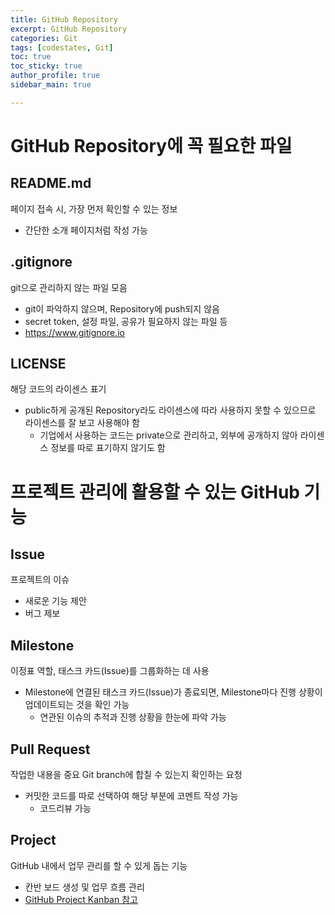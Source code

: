 ```yaml
---
title: GitHub Repository
excerpt: GitHub Repository
categories: Git
tags: [codestates, Git]
toc: true
toc_sticky: true
author_profile: true
sidebar_main: true

---
```

# GitHub Repository에 꼭 필요한 파일

## README.md
페이지 접속 시, 가장 먼저 확인할 수 있는 정보
- 간단한 소개 페이지처럼 작성 가능

## .gitignore
git으로 관리하지 않는 파일 모음
 - git이 파악하지 않으며, Repository에 push되지 않음
 - secret token, 설정 파일, 공유가 필요하지 않는 파일 등
 - https://www.gitignore.io

## LICENSE
해당 코드의 라이센스 표기
- public하게 공개된 Repository라도 라이센스에 따라 사용하지 못할 수 있으므로 라이센스를 잘 보고 사용해야 함
  - 기업에서 사용하는 코드는 private으로 관리하고, 외부에 공개하지 않아 라이센스 정보를 따로 표기하지 않기도 함

# 프로젝트 관리에 활용할 수 있는 GitHub 기능

## Issue
프로젝트의 이슈
- 새로운 기능 제안 
- 버그 제보

## Milestone
이정표 역할, 태스크 카드(Issue)를 그룹화하는 데 사용
- Milestone에 연결된 태스크 카드(Issue)가 종료되면, Milestone마다 진행 상황이 업데이트되는 것을 확인 가능
  - 연관된 이슈의 추적과 진행 상황을 한눈에 파악 가능

## Pull Request
작업한 내용을 중요 Git branch에 합칠 수 있는지 확인하는 요청
- 커밋한 코드를 따로 선택하여 해당 부분에 코멘트 작성 가능
  - 코드리뷰 가능

## Project
GitHub 내에서 업무 관리를 할 수 있게 돕는 기능
- 칸반 보드 생성 및 업무 흐름 관리
- [GitHub Project Kanban 참고](https://jsoocha.github.io/Git/codestates81-2)